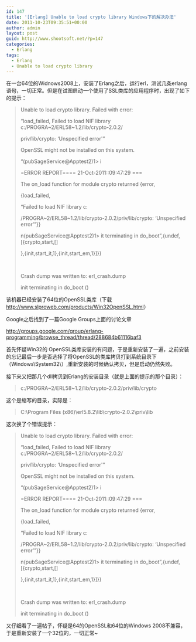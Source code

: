 ```yaml
---
id: 147
title: '[Erlang] Unable to load crypto library Windows下的解决办法'
date: 2011-10-23T09:35:51+00:00
author: admin
layout: post
guid: http://www.shootsoft.net/?p=147
categories:
  - Erlang
tags:
  - Erlang
  - Unable to load crypto library
---
```

在一台64位的Widnows2008上，安装了Erlang之后，运行erl，测试几条erlang语句，一切正常。但是在试图启动一个使用了SSL类库的应用程序时，出现了如下的提示：

> Unable to load crypto library. Failed with error:
> 
> &#8220;load_failed, Failed to load NIF library c:/PROGRA~2/ERL58~1.2/lib/crypto-2.0.2/
> 
> priv/lib/crypto: &#8216;Unspecified error'&#8221;
> 
> OpenSSL might not be installed on this system.
> 
> &#8220;(pubSageService@Apptest2)1> i
> 
> =ERROR REPORT==== 21-Oct-2011::09:47:29 ===
> 
> The on_load function for module crypto returned {error,
> 
> {load_failed,
> 
> &#8220;Failed to load NIF library c:
> 
> /PROGRA~2/ERL58~1.2/lib/crypto-2.0.2/priv/lib/crypto: &#8216;Unspecified error'&#8221;}}
> 
> n(pubSageService@Apptest2)1> it terminating in do_boot&#8221;,{undef,[{crypto,start,[]
> 
> },{init,start\_it,1},{init,start\_em,1}]}}
> 
> &nbsp;
> 
> Crash dump was written to: erl_crash.dump
> 
> init terminating in do_boot ()

该机器已经安装了64位的OpenSSL类库（下载<http://www.slproweb.com/products/Win32OpenSSL.html>）

Google之后找到了一篇Google Groups上面的讨论文章

<http://groups.google.com/group/erlang-programming/browse_thread/thread/288684b61116baf3>

首先怀疑Win32的 OpenSSL类库安装的有问题，于是重新安装了一遍，之前安装的忘记最后一步是否选择了将OpenSSL的类库拷贝打到系统目录下（Windows\System32\）,重新安装的时候确认拷贝，但是启动仍然失败。

接下来又把那几个dll拷贝到Erlang的安装目录（就是上面的提示的那个目录）：

> c:/PROGRA~2/ERL58~1.2/lib/crypto-2.0.2/priv/lib/crypto

这个是缩写的目录，实际是：

> C:\Program Files (x86)\erl5.8.2\lib\crypto-2.0.2\priv\lib

这次换了个错误提示：

> Unable to load crypto library. Failed with error:
> 
> &#8220;load_failed, Failed to load NIF library c:/PROGRA~2/ERL58~1.2/lib/crypto-2.0.2/
> 
> priv/lib/crypto: &#8216;Unspecified error'&#8221;
> 
> OpenSSL might not be installed on this system.
> 
> &#8220;(pubSageService@Apptest2)1> i
> 
> =ERROR REPORT==== 21-Oct-2011::09:47:29 ===
> 
> The on_load function for module crypto returned {error,
> 
> {load_failed,
> 
> &#8220;Failed to load NIF library c:
> 
> /PROGRA~2/ERL58~1.2/lib/crypto-2.0.2/priv/lib/crypto: &#8216;Unspecified error'&#8221;}}
> 
> n(pubSageService@Apptest2)1> it terminating in do_boot&#8221;,{undef,[{crypto,start,[]
> 
> },{init,start\_it,1},{init,start\_em,1}]}}
> 
> &nbsp;
> 
> Crash dump was written to: erl_crash.dump
> 
> init terminating in do_boot ()

又仔细看了一遍帖子，怀疑是64的OpenSSL和64位的Windows 2008不兼容，于是重新安装了一个32位的，一切正常~